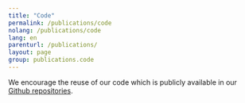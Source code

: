 ```yaml
---
title: "Code"
permalink: /publications/code
nolang: /publications/code
lang: en
parenturl: /publications/
layout: page
group: publications.code
---
```


We encourage the reuse of our code which is publicly available in our [Github repositories](https://github.com/impresso).
